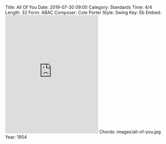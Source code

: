 Title: All Of You
Date: 2019-07-30 09:00
Category: Standards
Time: 4/4
Length: 32
Form: ABAC
Composer: Cole Porter
Style: Swing
Key: Eb
Embed: <iframe src="https://open.spotify.com/embed/user/thatdavidmiller/playlist/0HS5QBKlJr8JbbcJMTeRkp" width="300" height="380" frameborder="0" allowtransparency="true" allow="encrypted-media"></iframe>
Chords: images/all-of-you.jpg
Year: 1954
